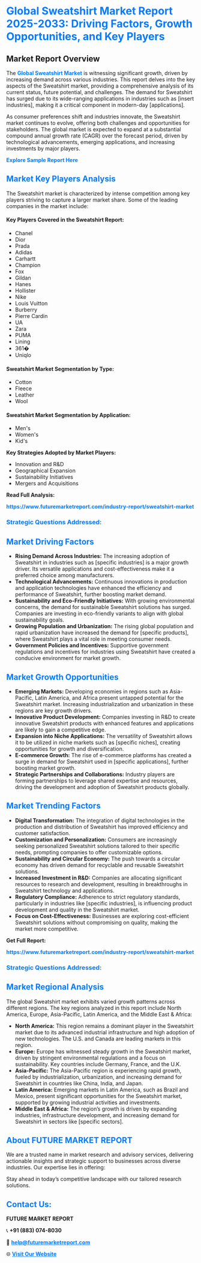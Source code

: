 <h1 style="color: #007BFF;">Global Sweatshirt Market Report 2025-2033: Driving Factors, Growth Opportunities, and Key Players</h1>

<section id="overview">
<h2>Market Report Overview</h2>
<p>The <a href="https://www.futuremarketreport.com/industry-report/sweatshirt-market" style="color: #007BFF; text-decoration: none;"><strong>Global Sweatshirt Market</strong></a> is witnessing significant growth, driven by increasing demand across various industries. This report delves into the key aspects of the Sweatshirt market, providing a comprehensive analysis of its current status, future potential, and challenges. The demand for Sweatshirt has surged due to its wide-ranging applications in industries such as [insert industries], making it a critical component in modern-day [applications].</p>
<p>As consumer preferences shift and industries innovate, the Sweatshirt market continues to evolve, offering both challenges and opportunities for stakeholders. The global market is expected to expand at a substantial compound annual growth rate (CAGR) over the forecast period, driven by technological advancements, emerging applications, and increasing investments by major players.</p>
</section>

<section id="overview">
<p><a href="https://www.futuremarketreport.com/request-sample/reportId=109619" style="color: #007BFF; text-decoration: none;"><strong>Explore Sample Report Here</strong></a></p>
</section>

<section id="key-players">
<h2 style="color: #007BFF;">Market Key Players Analysis</h2>
<p>The Sweatshirt market is characterized by intense competition among key players striving to capture a larger market share. Some of the leading companies in the market include:</p>
<h4>Key Players Covered in the Sweatshirt Report:</h4>
<ul><li>Chanel</li><li>Dior</li><li>Prada</li><li>Adidas</li><li>Carhartt</li><li>Champion</li><li>Fox</li><li>Gildan</li><li>Hanes</li><li>Hollister</li><li>Nike</li><li>Louis Vuitton</li><li>Burberry</li><li>Pierre Cardin</li><li>UA</li><li>Zara</li><li>PUMA</li><li>Lining</li><li>361�</li><li>Uniqlo</li></ul>
<h4>Sweatshirt Market Segmentation by Type:</h4>
<ul><li>Cotton</li><li>Fleece</li><li>Leather</li><li>Wool</li></ul>

<h4>Sweatshirt Market Segmentation by Application:</h4>
<ul><li>Men&#039;s</li><li>Women&#039;s</li><li>Kid&#039;s</li></ul>
<p><strong>Key Strategies Adopted by Market Players:</strong></p>
<ul>
<li>Innovation and R&D</li>
<li>Geographical Expansion</li>
<li>Sustainability Initiatives</li>
<li>Mergers and Acquisitions</li>
</ul>
</section>

<section>
<p><strong>Read Full Analysis: </strong></p><a href="https://www.futuremarketreport.com/industry-report/sweatshirt-market" style="color: #007BFF; text-decoration: none;"><strong>https://www.futuremarketreport.com/industry-report/sweatshirt-market</strong></a>
<h3 style="color: #007BFF;">Strategic Questions Addressed:</h3>
</section>

<section id="driving-factors">
<h2 style="color: #007BFF;">Market Driving Factors</h2>
<ul>
<li><strong>Rising Demand Across Industries:</strong> The increasing adoption of Sweatshirt in industries such as [specific industries] is a major growth driver. Its versatile applications and cost-effectiveness make it a preferred choice among manufacturers.</li>
<li><strong>Technological Advancements:</strong> Continuous innovations in production and application technologies have enhanced the efficiency and performance of Sweatshirt, further boosting market demand.</li>
<li><strong>Sustainability and Eco-Friendly Initiatives:</strong> With growing environmental concerns, the demand for sustainable Sweatshirt solutions has surged. Companies are investing in eco-friendly variants to align with global sustainability goals.</li>
<li><strong>Growing Population and Urbanization:</strong> The rising global population and rapid urbanization have increased the demand for [specific products], where Sweatshirt plays a vital role in meeting consumer needs.</li>
<li><strong>Government Policies and Incentives:</strong> Supportive government regulations and incentives for industries using Sweatshirt have created a conducive environment for market growth.</li>
</ul>
</section>

<section id="growth-opportunities">
<h2 style="color: #007BFF;">Market Growth Opportunities</h2>
<ul>
<li><strong>Emerging Markets:</strong> Developing economies in regions such as Asia-Pacific, Latin America, and Africa present untapped potential for the Sweatshirt market. Increasing industrialization and urbanization in these regions are key growth drivers.</li>
<li><strong>Innovative Product Development:</strong> Companies investing in R&D to create innovative Sweatshirt products with enhanced features and applications are likely to gain a competitive edge.</li>
<li><strong>Expansion into Niche Applications:</strong> The versatility of Sweatshirt allows it to be utilized in niche markets such as [specific niches], creating opportunities for growth and diversification.</li>
<li><strong>E-commerce Growth:</strong> The rise of e-commerce platforms has created a surge in demand for Sweatshirt used in [specific applications], further boosting market growth.</li>
<li><strong>Strategic Partnerships and Collaborations:</strong> Industry players are forming partnerships to leverage shared expertise and resources, driving the development and adoption of Sweatshirt products globally.</li>
</ul>
</section>

<section id="trending-factors">
<h2 style="color: #007BFF;">Market Trending Factors</h2>
<ul>
<li><strong>Digital Transformation:</strong> The integration of digital technologies in the production and distribution of Sweatshirt has improved efficiency and customer satisfaction.</li>
<li><strong>Customization and Personalization:</strong> Consumers are increasingly seeking personalized Sweatshirt solutions tailored to their specific needs, prompting companies to offer customizable options.</li>
<li><strong>Sustainability and Circular Economy:</strong> The push towards a circular economy has driven demand for recyclable and reusable Sweatshirt solutions.</li>
<li><strong>Increased Investment in R&D:</strong> Companies are allocating significant resources to research and development, resulting in breakthroughs in Sweatshirt technology and applications.</li>
<li><strong>Regulatory Compliance:</strong> Adherence to strict regulatory standards, particularly in industries like [specific industries], is influencing product development and quality in the Sweatshirt market.</li>
<li><strong>Focus on Cost-Effectiveness:</strong> Businesses are exploring cost-efficient Sweatshirt solutions without compromising on quality, making the market more competitive.</li>
</ul>
</section>

<section>
<p><strong>Get Full Report: </strong></p><a href="https://www.futuremarketreport.com/industry-report/sweatshirt-market" style="color: #007BFF; text-decoration: none;"><strong>https://www.futuremarketreport.com/industry-report/sweatshirt-market</strong></a>
<h3 style="color: #007BFF;">Strategic Questions Addressed:</h3>
</section>


<section id="regional-analysis">
<h2 style="color: #007BFF;">Market Regional Analysis</h2>
<p>The global Sweatshirt market exhibits varied growth patterns across different regions. The key regions analyzed in this report include North America, Europe, Asia-Pacific, Latin America, and the Middle East & Africa:</p>
<ul>
<li><strong>North America:</strong> This region remains a dominant player in the Sweatshirt market due to its advanced industrial infrastructure and high adoption of new technologies. The U.S. and Canada are leading markets in this region.</li>
<li><strong>Europe:</strong> Europe has witnessed steady growth in the Sweatshirt market, driven by stringent environmental regulations and a focus on sustainability. Key countries include Germany, France, and the U.K.</li>
<li><strong>Asia-Pacific:</strong> The Asia-Pacific region is experiencing rapid growth, fueled by industrialization, urbanization, and increasing demand for Sweatshirt in countries like China, India, and Japan.</li>
<li><strong>Latin America:</strong> Emerging markets in Latin America, such as Brazil and Mexico, present significant opportunities for the Sweatshirt market, supported by growing industrial activities and investments.</li>
<li><strong>Middle East & Africa:</strong> The region’s growth is driven by expanding industries, infrastructure development, and increasing demand for Sweatshirt in sectors like [specific sectors].</li>
</ul>
</section>

<footer>
<h2 style="color: #007BFF;">About FUTURE MARKET REPORT</h2>
<p>We are a trusted name in market research and advisory services, delivering actionable insights and strategic support to businesses across diverse industries. Our expertise lies in offering:</p>

<p>Stay ahead in today’s competitive landscape with our tailored research solutions.</p>

<h2 style="color: #007BFF;">Contact Us:</h2>
<p><strong>FUTURE MARKET REPORT</strong></p>
<p>📞 <strong>+91 (883) 074-8030</strong></p>
<p>📧 <strong><a href="mailto:help@futuremarketreport.com" style="color: #007BFF;">help@futuremarketreport.com</a></strong></p>
<p>🌐 <strong><a href="https://www.futuremarketreport.com/" style="color: #007BFF;">Visit Our Website</a></strong></p>
</footer>